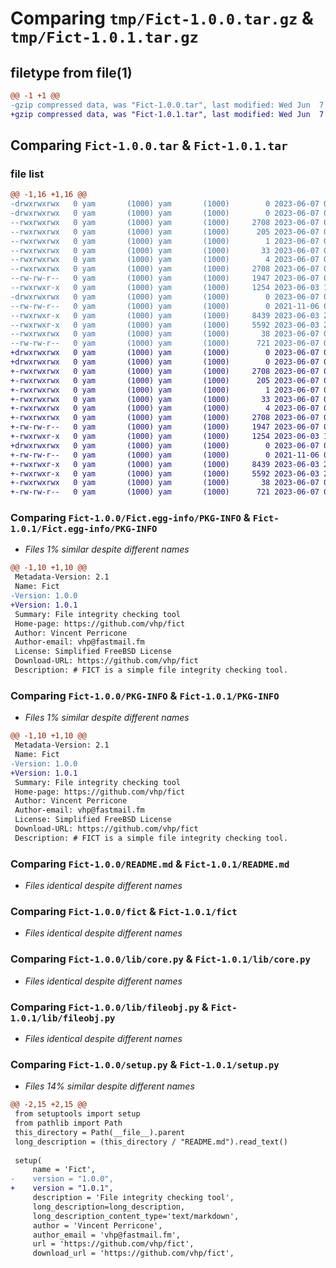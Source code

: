 # Comparing `tmp/Fict-1.0.0.tar.gz` & `tmp/Fict-1.0.1.tar.gz`

## filetype from file(1)

```diff
@@ -1 +1 @@
-gzip compressed data, was "Fict-1.0.0.tar", last modified: Wed Jun  7 02:04:03 2023, max compression
+gzip compressed data, was "Fict-1.0.1.tar", last modified: Wed Jun  7 02:05:18 2023, max compression
```

## Comparing `Fict-1.0.0.tar` & `Fict-1.0.1.tar`

### file list

```diff
@@ -1,16 +1,16 @@
-drwxrwxrwx   0 yam       (1000) yam       (1000)        0 2023-06-07 02:04:03.927108 Fict-1.0.0/
-drwxrwxrwx   0 yam       (1000) yam       (1000)        0 2023-06-07 02:04:03.917108 Fict-1.0.0/Fict.egg-info/
--rwxrwxrwx   0 yam       (1000) yam       (1000)     2708 2023-06-07 02:04:03.000000 Fict-1.0.0/Fict.egg-info/PKG-INFO
--rwxrwxrwx   0 yam       (1000) yam       (1000)      205 2023-06-07 02:04:03.000000 Fict-1.0.0/Fict.egg-info/SOURCES.txt
--rwxrwxrwx   0 yam       (1000) yam       (1000)        1 2023-06-07 02:04:03.000000 Fict-1.0.0/Fict.egg-info/dependency_links.txt
--rwxrwxrwx   0 yam       (1000) yam       (1000)       33 2023-06-07 02:04:03.000000 Fict-1.0.0/Fict.egg-info/requires.txt
--rwxrwxrwx   0 yam       (1000) yam       (1000)        4 2023-06-07 02:04:03.000000 Fict-1.0.0/Fict.egg-info/top_level.txt
--rwxrwxrwx   0 yam       (1000) yam       (1000)     2708 2023-06-07 02:04:03.927108 Fict-1.0.0/PKG-INFO
--rw-rw-r--   0 yam       (1000) yam       (1000)     1947 2023-06-07 02:02:19.000000 Fict-1.0.0/README.md
--rwxrwxr-x   0 yam       (1000) yam       (1000)     1254 2023-06-03 19:44:17.000000 Fict-1.0.0/fict
-drwxrwxrwx   0 yam       (1000) yam       (1000)        0 2023-06-07 02:04:03.924108 Fict-1.0.0/lib/
--rw-rw-r--   0 yam       (1000) yam       (1000)        0 2021-11-06 03:42:29.000000 Fict-1.0.0/lib/__init__.py
--rwxrwxr-x   0 yam       (1000) yam       (1000)     8439 2023-06-03 20:39:27.000000 Fict-1.0.0/lib/core.py
--rwxrwxr-x   0 yam       (1000) yam       (1000)     5592 2023-06-03 20:31:21.000000 Fict-1.0.0/lib/fileobj.py
--rwxrwxrwx   0 yam       (1000) yam       (1000)       38 2023-06-07 02:04:03.928108 Fict-1.0.0/setup.cfg
--rw-rw-r--   0 yam       (1000) yam       (1000)      721 2023-06-07 02:03:52.000000 Fict-1.0.0/setup.py
+drwxrwxrwx   0 yam       (1000) yam       (1000)        0 2023-06-07 02:05:18.308046 Fict-1.0.1/
+drwxrwxrwx   0 yam       (1000) yam       (1000)        0 2023-06-07 02:05:18.300046 Fict-1.0.1/Fict.egg-info/
+-rwxrwxrwx   0 yam       (1000) yam       (1000)     2708 2023-06-07 02:05:18.000000 Fict-1.0.1/Fict.egg-info/PKG-INFO
+-rwxrwxrwx   0 yam       (1000) yam       (1000)      205 2023-06-07 02:05:18.000000 Fict-1.0.1/Fict.egg-info/SOURCES.txt
+-rwxrwxrwx   0 yam       (1000) yam       (1000)        1 2023-06-07 02:05:18.000000 Fict-1.0.1/Fict.egg-info/dependency_links.txt
+-rwxrwxrwx   0 yam       (1000) yam       (1000)       33 2023-06-07 02:05:18.000000 Fict-1.0.1/Fict.egg-info/requires.txt
+-rwxrwxrwx   0 yam       (1000) yam       (1000)        4 2023-06-07 02:05:18.000000 Fict-1.0.1/Fict.egg-info/top_level.txt
+-rwxrwxrwx   0 yam       (1000) yam       (1000)     2708 2023-06-07 02:05:18.307046 Fict-1.0.1/PKG-INFO
+-rw-rw-r--   0 yam       (1000) yam       (1000)     1947 2023-06-07 02:02:19.000000 Fict-1.0.1/README.md
+-rwxrwxr-x   0 yam       (1000) yam       (1000)     1254 2023-06-03 19:44:17.000000 Fict-1.0.1/fict
+drwxrwxrwx   0 yam       (1000) yam       (1000)        0 2023-06-07 02:05:18.305046 Fict-1.0.1/lib/
+-rw-rw-r--   0 yam       (1000) yam       (1000)        0 2021-11-06 03:42:29.000000 Fict-1.0.1/lib/__init__.py
+-rwxrwxr-x   0 yam       (1000) yam       (1000)     8439 2023-06-03 20:39:27.000000 Fict-1.0.1/lib/core.py
+-rwxrwxr-x   0 yam       (1000) yam       (1000)     5592 2023-06-03 20:31:21.000000 Fict-1.0.1/lib/fileobj.py
+-rwxrwxrwx   0 yam       (1000) yam       (1000)       38 2023-06-07 02:05:18.309046 Fict-1.0.1/setup.cfg
+-rw-rw-r--   0 yam       (1000) yam       (1000)      721 2023-06-07 02:04:50.000000 Fict-1.0.1/setup.py
```

### Comparing `Fict-1.0.0/Fict.egg-info/PKG-INFO` & `Fict-1.0.1/Fict.egg-info/PKG-INFO`

 * *Files 1% similar despite different names*

```diff
@@ -1,10 +1,10 @@
 Metadata-Version: 2.1
 Name: Fict
-Version: 1.0.0
+Version: 1.0.1
 Summary: File integrity checking tool
 Home-page: https://github.com/vhp/fict
 Author: Vincent Perricone
 Author-email: vhp@fastmail.fm
 License: Simplified FreeBSD License
 Download-URL: https://github.com/vhp/fict
 Description: # FICT is a simple file integrity checking tool.
```

### Comparing `Fict-1.0.0/PKG-INFO` & `Fict-1.0.1/PKG-INFO`

 * *Files 1% similar despite different names*

```diff
@@ -1,10 +1,10 @@
 Metadata-Version: 2.1
 Name: Fict
-Version: 1.0.0
+Version: 1.0.1
 Summary: File integrity checking tool
 Home-page: https://github.com/vhp/fict
 Author: Vincent Perricone
 Author-email: vhp@fastmail.fm
 License: Simplified FreeBSD License
 Download-URL: https://github.com/vhp/fict
 Description: # FICT is a simple file integrity checking tool.
```

### Comparing `Fict-1.0.0/README.md` & `Fict-1.0.1/README.md`

 * *Files identical despite different names*

### Comparing `Fict-1.0.0/fict` & `Fict-1.0.1/fict`

 * *Files identical despite different names*

### Comparing `Fict-1.0.0/lib/core.py` & `Fict-1.0.1/lib/core.py`

 * *Files identical despite different names*

### Comparing `Fict-1.0.0/lib/fileobj.py` & `Fict-1.0.1/lib/fileobj.py`

 * *Files identical despite different names*

### Comparing `Fict-1.0.0/setup.py` & `Fict-1.0.1/setup.py`

 * *Files 14% similar despite different names*

```diff
@@ -2,15 +2,15 @@
 from setuptools import setup
 from pathlib import Path
 this_directory = Path(__file__).parent
 long_description = (this_directory / "README.md").read_text()
 
 setup(
     name = 'Fict',
-    version = "1.0.0",
+    version = "1.0.1",
     description = 'File integrity checking tool',
     long_description=long_description,
     long_description_content_type='text/markdown',
     author = 'Vincent Perricone',
     author_email = 'vhp@fastmail.fm',
     url = 'https://github.com/vhp/fict',
     download_url = 'https://github.com/vhp/fict',
```

